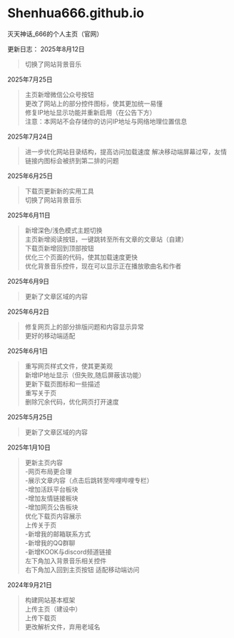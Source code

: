 # Shenhua666.github.io
灭天神话_666的个人主页（官网）

更新日志： 
2025年8月12日  
>切换了网站背景音乐

2025年7月25日  
>主页新增微信公众号按钮  
>更改了网站上的部分控件图标，使其更加统一易懂  
>修复IP地址显示功能并重新启用（在公告下方）  
>注意：本网站不会存储你的访问IP地址与网络地理位置信息

2025年7月24日  
>进一步优化网站目录结构，提高访问加载速度
>解决移动端屏幕过窄，友情链接内图标会被挤到第二排的问题  

2025年6月25日  
>下载页更新新的实用工具  
>切换了网站背景音乐  

2025年6月11日  
>新增深色/浅色模式主题切换  
>主页新增阅读按钮，一键跳转至所有文章的文章站（自建）  
>下载页新增回到顶部按钮  
>优化三个页面的代码，使其加载速度更快  
>优化背景音乐控件，现在可以显示正在播放歌曲名和作者  

2025年6月9日  
>更新了文章区域的内容  

2025年6月2日  
>修复网页上的部分排版问题和内容显示异常  
>更好的移动端适配

2025年6月1日  
>重写网页样式文件，使其更美观  
>新增IP地址显示（但失败,随后屏蔽该功能）  
>更新下载页图标和一些描述  
>重写关于页  
>删除冗余代码，优化网页打开速度

2025年5月25日  
>更新了文章区域的内容  

2025年1月10日
>更新主页内容  
-网页布局更合理  
-展示文章内容（点击后跳转至哔哩哔哩专栏）  
-增加活跃平台板块  
-增加友情链接板块  
-增加网页公告板块  
>优化下载页内容展示  
>上传关于页  
-新增我的邮箱联系方式  
-新增我的QQ群聊  
-新增KOOK与discord频道链接  
>左下角加入背景音乐相关控件  
>右下角加入回到主页按钮
>适配移动端访问   

2024年9月21日  
>构建网站基本框架  
>上传主页（建设中）  
>上传下载页  
>更改解析文件，弃用老域名  
